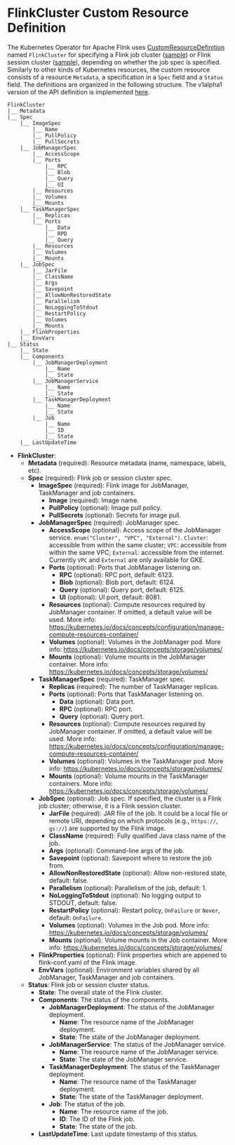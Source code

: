 # FlinkCluster Custom Resource Definition

The Kubernetes Operator for Apache Flink uses  [CustomResourceDefinition](https://kubernetes.io/docs/concepts/api-extension/custom-resources/)
named `FlinkCluster` for specifying a Flink job cluster ([sample](../config/samples/flinkoperator_v1alpha1_flinkjobcluster.yaml))
or Flink session cluster ([sample](../config/samples/flinkoperator_v1alpha1_flinksessioncluster.yaml)), depending on
whether the job spec is specified. Similarly to other kinds of Kubernetes resources, the custom resource consists of a
resource `Metadata`, a specification in a `Spec` field and a `Status` field. The definitions are organized in the
following structure. The v1alpha1 version of the API definition is implemented [here](../api/v1alpha1/flinkcluster_types.go).

```
FlinkCluster
|__ Metadata
|__ Spec
    |__ ImageSpec
        |__ Name
        |__ PullPolicy
        |__ PullSecrets
    |__ JobManagerSpec
        |__ AccessScope
        |__ Ports
            |__ RPC
            |__ Blob
            |__ Query
            |__ UI
        |__ Resources
        |__ Volumes
        |__ Mounts
    |__ TaskManagerSpec
        |__ Replicas
        |__ Ports
            |__ Data
            |__ RPD
            |__ Query
        |__ Resources
        |__ Volumes
        |__ Mounts
    |__ JobSpec
        |__ JarFile
        |__ ClassName
        |__ Args
        |__ Savepoint
        |__ AllowNonRestoredState
        |__ Parallelism
        |__ NoLoggingToStdout
        |__ RestartPolicy
        |__ Volumes
        |__ Mounts
    |__ FlinkProperties
    |__ EnvVars
|__ Status
    |__ State
    |__ Components
        |__ JobManagerDeployment
            |__ Name
            |__ State
        |__ JobManagerService
            |__ Name
            |__ State
        |__ TaskManagerDeployment
            |__ Name
            |__ State
        |__ Job
            |__ Name
            |__ ID
            |__ State
    |__ LastUpdateTime
```

* **FlinkCluster**:
  * **Metadata** (required): Resource metadata (name, namespace, labels, etc).
  * **Spec** (required): Flink job or session cluster spec.
    * **ImageSpec** (required): Flink image for JobManager, TaskManager and job containers.
      * **Image** (required): Image name.
      * **PullPolicy** (optional): Image pull policy.
      * **PullSecrets** (optional): Secrets for image pull.
    * **JobManagerSpec** (required): JobManager spec.
      * **AccessScope** (optional): Access scope of the JobManager service. `enum("Cluster", "VPC", "External")`.
        `Cluster`: accessible from within the same cluster; `VPC`: accessible from within the same VPC; `External`:
        accessible from the internet. Currently `VPC` and `External` are only available for GKE.
      * **Ports** (optional): Ports that JobManager listening on.
        * **RPC** (optional): RPC port, default: 6123.
        * **Blob** (optional): Blob port, default: 6124.
        * **Query** (optional): Query port, default: 6125.
        * **UI** (optional): UI port, default: 8081.
      * **Resources** (optional): Compute resources required by JobManager
        container. If omitted, a default value will be used.
        More info: https://kubernetes.io/docs/concepts/configuration/manage-compute-resources-container/
      * **Volumes** (optional): Volumes in the JobManager pod.
        More info: https://kubernetes.io/docs/concepts/storage/volumes/
      * **Mounts** (optional): Volume mounts in the JobManager container.
        More info: https://kubernetes.io/docs/concepts/storage/volumes/
    * **TaskManagerSpec** (required): TaskManager spec.
      * **Replicas** (required): The number of TaskManager replicas.
      * **Ports** (optional): Ports that TaskManager listening on.
        * **Data** (optional): Data port.
        * **RPC** (optional): RPC port.
        * **Query** (optional): Query port.
      * **Resources** (optional): Compute resources required by JobManager
        container. If omitted, a default value will be used.
        More info: https://kubernetes.io/docs/concepts/configuration/manage-compute-resources-container/
      * **Volumes** (optional): Volumes in the TaskManager pod.
        More info: https://kubernetes.io/docs/concepts/storage/volumes/
      * **Mounts** (optional): Volume mounts in the TaskManager containers.
        More info: https://kubernetes.io/docs/concepts/storage/volumes/
    * **JobSpec** (optional): Job spec. If specified, the cluster is a Flink job cluster; otherwise, it is a Flink
      session cluster.
      * **JarFile** (required): JAR file of the job. It could be a local file or remote URI, depending on which
        protocols (e.g., `https://`, `gs://`) are supported by the Flink image.
      * **ClassName** (required): Fully qualified Java class name of the job.
      * **Args** (optional): Command-line args of the job.
      * **Savepoint** (optional): Savepoint where to restore the job from.
      * **AllowNonRestoredState** (optional):  Allow non-restored state, default: false.
      * **Parallelism** (optional):  Parallelism of the job, default: 1.
      * **NoLoggingToStdout** (optional):  No logging output to STDOUT, default: false.
      * **RestartPolicy** (optional):   Restart policy, `OnFailure` or `Never`, default: `OnFailure`.
      * **Volumes** (optional): Volumes in the Job pod.
        More info: https://kubernetes.io/docs/concepts/storage/volumes/
      * **Mounts** (optional): Volume mounts in the Job container.
        More info: https://kubernetes.io/docs/concepts/storage/volumes/
    * **FlinkProperties** (optional): Flink properties which are appened to flink-conf.yaml of the Flink image.
    * **EnvVars** (optional): Environment variables shared by all JobManager, TaskManager and job containers.
  * **Status**: Flink job or session cluster status.
    * **State**: The overall state of the Flink cluster.
    * **Components**: The status of the components.
      * **JobManagerDeployment**: The status of the JobManager deployment.
        * **Name**: The resource name of the JobManager deployment.
        * **State**: The state of the JobManager deployment.
      * **JobManagerService**: The status of the JobManager service.
        * **Name**: The resource name of the JobManager service.
        * **State**: The state of the JobManager service.
      * **TaskManagerDeployment**: The status of the TaskManager deployment.
        * **Name**: The resource name of the TaskManager deployment.
        * **State**: The state of the TaskManager deployment.
      * **Job**: The status of the job.
        * **Name**: The resource name of the job.
        * **ID**: The ID of the Flink job.
        * **State**: The state of the job.
    * **LastUpdateTime**: Last update timestamp of this status.
